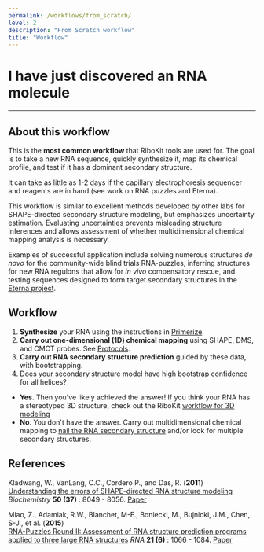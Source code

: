 ```yaml
---
permalink: /workflows/from_scratch/
level: 2
description: "From Scratch workflow"
title: "Workflow"
---
```


# I have just discovered an RNA molecule

<hr/>

## About this workflow
This is the <b>most common workflow</b> that RiboKit tools are used for. The goal is to take a new RNA sequence, quickly synthesize it, map its chemical profile, and test if it has a dominant secondary structure. 

It can take as little as 1-2 days if the capillary electrophoresis sequencer and reagents are in hand (see work on RNA puzzles and Eterna).

This workflow is similar to excellent methods developed by other labs for SHAPE-directed secondary structure modeling, but emphasizes uncertainty estimation. Evaluating uncertainties prevents misleading structure inferences and allows assessment of whether multidimensional chemical mapping analysis is necessary. 

Examples of successful application include solving numerous structures <i>de novo</i> for the community-wide blind trials RNA-puzzles, inferring structures for new RNA regulons that allow for <i>in vivo</i> compensatory rescue, and testing sequences designed to form target secondary structures in the <a href="http://www.eternagame.org">Eterna project</a>.

## Workflow

1. <b>Synthesize</b> your RNA using the instructions in [Primerize](Primerize/). 
2. <b>Carry out one-dimensional (1D) chemical mapping</b> using SHAPE, DMS, and CMCT probes. See [Protocols](/protocol/).
3. <b>Carry out RNA secondary structure prediction</b> guided by these data, with bootstrapping. 
4. Does your secondary structure model have high bootstrap confidence for all helices? 
 + __Yes__. Then you've likely achieved the answer! If you think your RNA has a stereotyped 3D structure, check out the RiboKit [workflow for 3D modeling](/workflows/3D_modeling/)
 + __No__. You don't have the answer. Carry out multidimensional chemical mapping to [nail the RNA secondary structure](2D_modeling) and/or look for multiple secondary structures.

 
## References
>	
Kladwang, W., VanLang, C.C., Cordero P., and Das, R.  (**2011**) <br/>
[Understanding the errors of SHAPE-directed RNA structure modeling](http://pubs.acs.org/doi/abs/10.1021/bi200524n) 
*Biochemistry* **50 (37)** : 8049 - 8056. [Paper](http://pubs.acs.org/doi/abs/10.1021/bi200524n)

>	
Miao, Z., Adamiak, R.W., Blanchet, M-F., Boniecki, M., Bujnicki, J.M., Chen, S-J., et al. (**2015**) <br/>
[RNA-Puzzles Round II: Assessment of RNA structure prediction programs applied to three large RNA structures](http://rnajournal.cshlp.org/content/21/6/1066) *RNA* **21 (6)** : 1066 - 1084. [Paper](https://daslab.stanford.edu/site_data/pub_pdf/2015_Miao_RNA.pdf)


